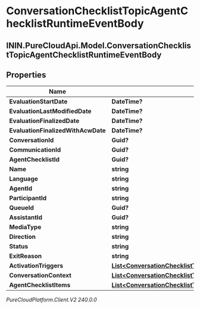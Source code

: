 # ConversationChecklistTopicAgentChecklistRuntimeEventBody

## ININ.PureCloudApi.Model.ConversationChecklistTopicAgentChecklistRuntimeEventBody

## Properties

|Name | Type | Description | Notes|
|------------ | ------------- | ------------- | -------------|
| **EvaluationStartDate** | **DateTime?** |  | [optional] |
| **EvaluationLastModifiedDate** | **DateTime?** |  | [optional] |
| **EvaluationFinalizedDate** | **DateTime?** |  | [optional] |
| **EvaluationFinalizedWithAcwDate** | **DateTime?** |  | [optional] |
| **ConversationId** | **Guid?** |  | [optional] |
| **CommunicationId** | **Guid?** |  | [optional] |
| **AgentChecklistId** | **Guid?** |  | [optional] |
| **Name** | **string** |  | [optional] |
| **Language** | **string** |  | [optional] |
| **AgentId** | **string** |  | [optional] |
| **ParticipantId** | **string** |  | [optional] |
| **QueueId** | **Guid?** |  | [optional] |
| **AssistantId** | **Guid?** |  | [optional] |
| **MediaType** | **string** |  | [optional] |
| **Direction** | **string** |  | [optional] |
| **Status** | **string** |  | [optional] |
| **ExitReason** | **string** |  | [optional] |
| **ActivationTriggers** | [**List&lt;ConversationChecklistTopicAgentChecklistActivationTrigger&gt;**](ConversationChecklistTopicAgentChecklistActivationTrigger) |  | [optional] |
| **ConversationContext** | [**List&lt;ConversationChecklistTopicConversationContextTurnInfo&gt;**](ConversationChecklistTopicConversationContextTurnInfo) |  | [optional] |
| **AgentChecklistItems** | [**List&lt;ConversationChecklistTopicAgentChecklistItemState&gt;**](ConversationChecklistTopicAgentChecklistItemState) |  | [optional] |



_PureCloudPlatform.Client.V2 240.0.0_
